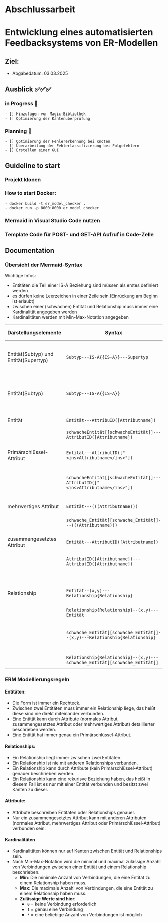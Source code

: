 # Abschlussarbeit
# Entwicklung eines automatisierten Feedbacksystems von ER-Modellen

## Ziel: 
- Abgabedatum: 03.03.2025

## Ausblick ✅✅✅
### in Progress  🚀
    - [] Hinzufügen von Magic-Bibliothek 
    - [] Optimierung der Kantenüberprüfung 

### Planning 🚀
    - [] Optimierung der Fehlererkennung bei Knoten
    - [] Überarbeitung der Fehlerlassifizierung bei Folgefehlern
    - [] Erstellen einer GUI 

## Guideline to start
### Projekt klonen

### How to start Docker: 
    - docker build -t er_model_checker . 
    - docker run -p 8000:8000 er_model_checker
    
### Mermaid in Visual Studio Code nutzen 

### Template Code für POST- und GET-API Aufruf in Code-Zelle

## Documentation
### Übersicht der Mermaid-Syntax 
Wichtige Infos: 
* Entitäten die Teil einer IS-A Beziehung sind müssen als erstes definiert werden
* es dürfen keine Leerzeichen in einer Zeile sein (Einrückung am Beginn ist erlaubt)
* zwischen einer (schwachen) Entität und Relationship muss immer eine Kardinalität angegeben werden
* Kardinalitäten werden mit Min-Max-Notation angegeben

| Darstellungselemente | Syntax | Beschreibung | Beispiel in Diagramm |
|----------------------|--------|--------------|----------------------|
| Entität(Subtyp) und Entität(Supertyp) | `Subtyp---IS-A{{IS-A}}---Supertyp` | Stellt eine IS-A Beziehung zwischen einem Subtyp und einem Supertyp von Entitäten dar. | `PKW---IS-A{{IS-A}}---Fahrzeug` |
| Entität(Subtyp) | `Subtyp---IS-A{{IS-A}}` | Stellt eine IS-A Beziehung mit einem Subtyp dar. Supertyp muss zuvor einmalig genannt werden. | `LKW---IS-A{{IS-A}}` |
| Entität | `Entität---AttribuID([Attributname])` | Stellt eine Entität mit Attribut dar.| `Kunde---K1([Name])` |
|         | `schwacheEntität[[schwacheEntität]]---AttributID([Attributname])` | Darstellung einer schwachen Entität. | `Kunde[[Kunde]]---K1([Name)]` |
| Primärschlüssel-Attribut | `Entität---AttributID(["<ins>Attributname</ins>"])` | Stellt eine Entität und ein Primärschlüssel-Attribut dar. | `Land---L1(["<ins>KFZ</ins>"])` |
|                          | `schwacheEntität[[schwacheEntität]]---AttributID(["<ins>Attributname</ins>"])` | Stellt eine schwache Entität und ein Primärschlüssel-Attribut dar. |  `Provinz[[Provinz]]---P1(["<ins>Name</ins>"])` |
| mehrwertiges Attribut | `Entität---(((Attributname)))` | Verknüpfung zu einem mehrwertigen Attribut. | `Angestellter---A1(((Zertifikate)))` |
|                       | `schwache_Entität[[schwache_Entität]]---(((Attributname)))` |  | `Angestellter---A1(((Zertifikate)))` |
| zusammengesetztes Attribut | `Entität---AttributID([Attributname])` | Verknüpfung zu einem zusammengesetzten Attribut. | `Angestellte---A3([Anschrift])` |
|                            | `AttributID([Attributname])---AttributID([Attributname])` | | `A3([Anschrift])---A4([Stadt])` |
|                            |                                                           |       | `A3([Anschrift])---A4([Straße])` |
| Relationship | `Entität--(x,y)---Relationship{Relationship}` | Relationship und Entität mit einer Kardinalität(Min-Max-Notation). | `Land--(1,*)---liegt{liegt}` |
|              | `Relationship{Relationship}--(x,y)---Entität` |                                                                    | `ist_HS{ist_HS}--(1,1)---Land` |
|              | `schwache_Entität[[schwache_Entität]]--(x,y)---Relationship{Relationship}` |Relationship und schwache Entität mit einer Kardinalität(Min-Max-Notation). | `Provinz[[Provinz]]--(1,1)---liegt{liegt}` |
|              | `Relationship{Relationship}--(x,y)---schwache_Entität[[schwache_Entität]]` |                                       | `ist_HS{ist_HS}--(0,1)---Stadt[[Stadt]]` |

### ERM Modellierungsregeln 
#### Entitäten: 
* Die Form ist immer ein Rechteck.
* Zwischen zwei Entitäten muss immer ein Relationship liege, das heißt diese sind nie direkt miteinander verbunden.
* Eine Entität kann durch Attribute (normales Attribut, zusammengesetztes Attribut oder mehrwertiges Attribut) detaillierter beschrieben werden.
* Eine Entität hat immer genau ein Primärschlüssel-Attribut.

#### Relationships:
* Ein Relationship liegt immer zwischen zwei Entitäten.
* Ein Relationship ist nie mit anderen Relationships verbunden.
* Ein Relationship kann durch Attribute (kein Primärschlüssel-Attribut) genauer beschrieben werden.
* Ein Relationship kann eine rekurisve Beziehung haben, das heißt in diesem Fall ist es nur mit einer Entität verbunden und besitzt zwei Kanten zu dieser.

#### Attribute:
* Attribute beschreiben Entitäten oder Relationships genauer.
* Nur ein zusammengesetztes Attribut kann mit anderen Attributen (normales Attribut, mehrwertiges Attribut oder Primärschlüssel-Attribut) verbunden sein.

#### Kardinalitäten
- Kardinalitäten können nur auf Kanten zwischen Entität und Relationships sein.
- Nach Min-Max-Notation wird die minimal und maximal zulässige Anzahl von Verbindungen zwischen einer Entität und einem Relationship beschrieben.
    - <b>Min</b>: Die minimale Anzahl von Verbindungen, die eine Entität zu einem Relationship haben muss.
    - <b>Max</b>: Die maximale Anzahl von Verbindungen, die eine Entität zu einem Relationship haben muss.
    - <b>Zulässige Werte sind hier</b>:
        - <code>0</code> = keine Verbindung erforderlich
        - <code>1</code> = genau eine Verbindung
        - <code>*</code> = eine beliebige Anzahl von Verbindungen ist möglich











